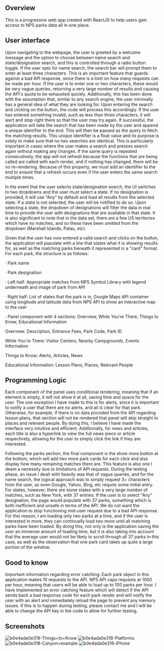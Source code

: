 ## Overview
This is a progressive web app created with ReactJS to help users gain access to NPS parks data all in one place.

## User interface
Upon navigating to the webpage, the user is greeted by a welcome message and the option to choose between name search and state/designation search, and this is controlled through a radio button toggle. If the user opts for name search, the search bar will prompt them to enter at least three characters. This is an important feature that guards against a bad API response, since there is a limit on how many requests can be made per hour. If the user is to enter one or two characters, these would be very vague queries, returning a very large number of results and causing the API's quota to be exhausted quickly. Additionally, this has been done with the assumption that, similar to any search engine, the user minimally has a general idea of what they are looking for. Upon entering the search and clicking on the button, the code will process this accordingly. If the user has entered something invalid, such as less than three characters, it will alert and stop right there so that the user may try again. If successful, the application will take the search that has been made by the user and append a unique identifier to the end. This will then be passed as the query to fetch the matching results. This unique identifier is a float value and its purpose is solely to make sure that no two searches are identical. This is particularly important in cases where the user makes a search and presses search again without making any changes. If the same query is repeated consecutively, the app will not refresh because the functions that are being called are called with each render, and if nothing has changed, there will be no re-rendering. Because of this property, we must add an identifier to the end to ensure that a refresh occurs even if the user enters the same search multiple times. 

In the event that the user selects state/designation search, the UI switches to two dropdowns and the user must select a state. If no designation is provided, it will use "Any" by default and load all results from the selected state. If a state is not selected, the user will be notified to do so. Upon selecting a state, the dropdown of designations will filter the data in real time to provide the user with designations that are available in that state. It is also significant to note that in the data set, there are a few US territories which have no matches, and so these have been omitted from the dropdown (Marshall Islands, Palau, etc). 

Given that the user has now entered a valid search and clicks on the button, the application will populate with a line that states what it is showing results for, as well as the matching parks beneath it represented in a "card" format. For each park, the structure is as follows:

·       Park name

·       Park designation

·       Left half: Appropriate matches from NPS Symbol Library with legend underneath and image of park from API

·       Right half: List of states that the park is in, Google Maps API container using longitude and latitude data from NPS API to show an interactive map to the user

·       Panel component with 4 sections: Overview, While You're There, Things to Know, Educational Information

Overview: Description, Entrance Fees, Park Code, Park ID

While You're There: Visitor Centers, Nearby Campgrounds, Events Information

Things to Know: Alerts, Articles, News

Educational Information: Lesson Plans, Places, Relevant People

## Programming Logic 
Each component of the panel uses conditional rendering, meaning that if an element is empty, it will not show it at all, saving time and space for the user. The one exception I have made to this is for alerts, since it is important to notify a user that there are no alerts, and all is clear for that park. Otherwise, for example, if there is no data provided from the API regarding lesson plans, that section will not be rendered that panel will skip straight to places and relevant people. By doing this, I believe I have made the interface very intuitive and efficient. Additionally, for news and articles, each title is also a hyperlink to view the full news piece or article respectively, allowing for the user to simply click the link if they are interested. 

Following the parks section, the final component is the show more button at the bottom, which will add two more park cards for each click and also display how many remaining matches there are. This feature is also one I deem a necessity due to limitations of API requests. During the testing phase, an issue I dealt with heavily was that of vague queries, and for the name search, the logical approach was to simply request 3+ characters from the user, as even Google, Yahoo, Bing, etc require some initial entry. For states, however, there are some states with a very large number of matches, such as New York, with 37 entries.  If the user is to select "Any" designation, the page would populate with 37 parks, something which is both inefficient and unsafe in terms of the API. We do not want the application to stop functioning mid-user request due to a bad API response. For this reason, I am loading only two parks at a time, and if the user is interested in more, they can continually load two more until all matching parks have been loaded. By doing this, not only is the application saving the user an immense amount of loading time, but it is also taking into account that the average user would not be likely to scroll through all 37 parks in this case, as well as the observation that one park card takes up quite a large portion of the window.

## Good to know
Important information regarding error catching: Each park object in this application makes 10 requests to the API. NPS API caps requests at 1000 per hour, meaning that users will be able to load up to 100 parks per hour. I have implemented an error catching feature which will detect if the API sends back a bad response code for each park render and will notify the user with an alert and immediately reload the page to prevent any memory issues. If this is to happen during testing, please contact me and I will be able to change the API key in the code to allow for further testing. 

## Screenshots
![b0e4ada0e318-Things+to+Know](https://user-images.githubusercontent.com/23727170/60465241-a43e2980-9c1e-11e9-86c6-9e29b5c494b5.png)
![b0e4ada0e318-Platforms](https://user-images.githubusercontent.com/23727170/60465243-a4d6c000-9c1e-11e9-997f-cd0f2875d4be.png)
![b0e4ada0e318-Canyon+example](https://user-images.githubusercontent.com/23727170/60465244-a56f5680-9c1e-11e9-9be0-d29f604b5fa6.png)
![b0e4ada0e318-iPhone](https://user-images.githubusercontent.com/23727170/60465249-a6a08380-9c1e-11e9-914e-1ddb8cc176c6.png)
